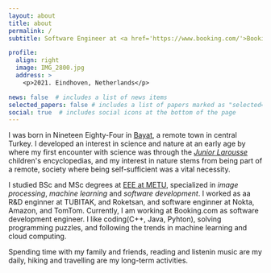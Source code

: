 ```yaml
---
layout: about
title: about
permalink: /
subtitle: Software Engineer at <a href='https://www.booking.com/'>Booking.com</a>. Science, tech and philosophy enthusiast.

profile:
  align: right
  image: IMG_2800.jpg
  address: >
    <p>2021. Eindhoven, Netherlands</p>

news: false  # includes a list of news items
selected_papers: false # includes a list of papers marked as "selected={true}"
social: true  # includes social icons at the bottom of the page
---
```


I was born in Nineteen Eighty-Four in <a href='https://goo.gl/maps/nSMod2f3PkkTnPJz9'>Bayat</a>, 
a remote town in central Turkey. I developed an interest in science and nature at an early age by 
where my first encounter with science was through the <a href='https://www.goodreads.com/book/show/37507564-junior-larousse'><em>Junior Larousse</em></a> children's encyclopedias, and my interest in nature stems from being part of a remote, society 
where being self-sufficient was a vital necessity.

I studied BSc and MSc degrees at <a href='https://eee.metu.edu.tr/'>EEE at METU</a>, specialized in <em>image processing</em>, 
<em>machine learning</em> and <em>software development</em>. I worked as aa R&D enginner at TUBITAK, and Roketsan,
and software enginner at Nokta, Amazon, and TomTom. Currently, I am working at Booking.com as software development engineer.
I like coding(C++, Java, Pyhton), solving programming puzzles, and following the trends in machine learning and cloud computing.

Spending time with my family and friends, reading and listenin music are my daily, hiking and travelling are my
long-term activities.
